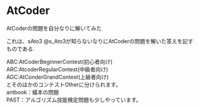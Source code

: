 # AtCoder
AtCoderの問題を自分なりに解いてみた

これは、sAto3 @s_Ato3が知らないなりにAtCoderの問題を解いた答えを記すものである.  

ABC:AtCoderBeginnerContest(初心者向け)  
ARC:AtcoderRegularContest(中級者向け)  
AGC:AtConderGrandContest(上級者向け)  
とそのほかのコンテストOtherに分けられます。  
antbook：蟻本の問題  
PAST：アルゴリズム技能検定問題も少しやっています。  
